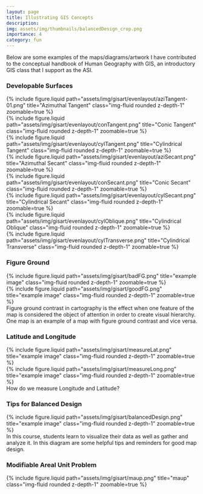 ```yaml
---
layout: page
title: Illustrating GIS Concepts
description: 
img: assets/img/thumbnails/balancedDesign_crop.png
importance: 4
category: fun
---
```


Below are some examples of the maps/diagrams/artwork I have contributed to the conceptual handbook of Human Geography with GIS, an introductory GIS class that I support as the ASI.

### Developable Surfaces 

<div class="row justify-content-sm-center">
  <div class="col-sm-3 mt-3 mt-md-0">
    {% include figure.liquid path="assets/img/gisart/evenlayout/aziTangent-01.png" title="Azimuthal Tangent" class="img-fluid rounded z-depth-1" zoomable=true %}
  </div>
  <div class="col-sm-3 mt-3 mt-md-0">
    {% include figure.liquid path="assets/img/gisart/evenlayout/conTangent.png" title="Conic Tangent" class="img-fluid rounded z-depth-1" zoomable=true %}
  </div>
  <div class="col-sm-3 mt-3 mt-md-0">
    {% include figure.liquid path="assets/img/gisart/evenlayout/cylTangent.png" title="Cylindrical Tangent" class="img-fluid rounded z-depth-1" zoomable=true %}
  </div>
</div>

<div class="row justify-content-sm-center">
  <div class="col-sm-3 mt-3 mt-md-0">
    {% include figure.liquid path="assets/img/gisart/evenlayout/aziSecant.png" title="Azimuthal Secant" class="img-fluid rounded z-depth-1" zoomable=true %}
  </div>
  <div class="col-sm-3 mt-3 mt-md-0">
    {% include figure.liquid path="assets/img/gisart/evenlayout/conSecant.png" title="Conic Secant" class="img-fluid rounded z-depth-1" zoomable=true %}
  </div>
  <div class="col-sm-3 mt-3 mt-md-0">
    {% include figure.liquid path="assets/img/gisart/evenlayout/cylSecant.png" title="Cylindrical Secant" class="img-fluid rounded z-depth-1" zoomable=true %}
  </div>
</div>

<div class="row justify-content-sm-center">
  <div class="col-sm-3 mt-3 mt-md-0">
    {% include figure.liquid path="assets/img/gisart/evenlayout/cylOblique.png" title="Cylindrical Oblique" class="img-fluid rounded z-depth-1" zoomable=true %}
  </div>
  <div class="col-sm-3 mt-3 mt-md-0">
    {% include figure.liquid path="assets/img/gisart/evenlayout/cylTransverse.png" title="Cylindrical Transverse" class="img-fluid rounded z-depth-1" zoomable=true %}
</div>
</div>

### Figure Ground

<div class="row justify-content-sm-center">
  <div class="col-sm-10 mt-3 mt-md-0">
    {% include figure.liquid path="assets/img/gisart/badFG.png" title="example image" class="img-fluid rounded z-depth-1" zoomable=true %}
  </div>
  <div class="col-sm-10 mt-3 mt-md-0">
    {% include figure.liquid path="assets/img/gisart/goodFG.png" title="example image" class="img-fluid rounded z-depth-1" zoomable=true %}
  </div>
  <div class="caption">
    Figure ground contrast in cartography is the effect when one feature of the map is considered the object of attention in order to create visual hierarchy. One map is an example of a map with figure ground contrast and vice versa.
</div>
</div>

### Latitude and Longitude  

<div class="row justify-content-sm-center">
  <div class="col-sm-6 mt-3 mt-md-0">
    {% include figure.liquid path="assets/img/gisart/measureLat.png" title="example image" class="img-fluid rounded z-depth-1" zoomable=true %}
  </div>
  <div class="col-sm-6 mt-3 mt-md-0">
    {% include figure.liquid path="assets/img/gisart/measureLong.png" title="example image" class="img-fluid rounded z-depth-1" zoomable=true %}
  </div>
<div class="caption">
    How do we measure Longitude and Latitude?
</div>
</div>

### Tips for Balanced Design

<div class="row justify-content-sm-center">
  <div class="col-12 mt-3 mt-md-0">
    {% include figure.liquid path="assets/img/gisart/balancedDesign.png" title="example image" class="img-fluid rounded z-depth-1" zoomable=true %}
  </div>
  <div class="caption">
  In this course, students learn to visualize their data as well as gather and analyze it. In this diagram are some helpful tips and reminders for good map design. 
</div>
</div>

### Modifiable Areal Unit Problem 

<div class="row justify-content-sm-center">
  <div class="col-sm-10 mt-3 mt-md-0">
    {% include figure.liquid path="assets/img/gisart/maup.png" title="maup" class="img-fluid rounded z-depth-1" zoomable=true %}
  </div>
  </div>
